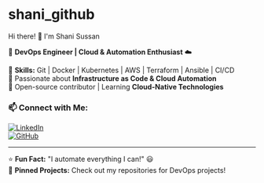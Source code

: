 # shani_github
 Hi there! 👋 I'm Shani Sussan

🚀 **DevOps Engineer | Cloud & Automation Enthusiast** ☁️  

🔹 **Skills:** Git | Docker | Kubernetes | AWS | Terraform | Ansible | CI/CD  
🔹 Passionate about **Infrastructure as Code & Cloud Automation**  
🔹 Open-source contributor | Learning **Cloud-Native Technologies**  

### 📫 **Connect with Me:**
[![LinkedIn](https://img.shields.io/badge/LinkedIn-blue?logo=linkedin)](https://www.linkedin.com/in/your-profile)  
[![GitHub](https://img.shields.io/badge/GitHub-black?logo=github)](https://github.com/your-username)  

---
⭐ **Fun Fact:** "I automate everything I can!" 😃  
📌 **Pinned Projects:** Check out my repositories for DevOps projects!  

